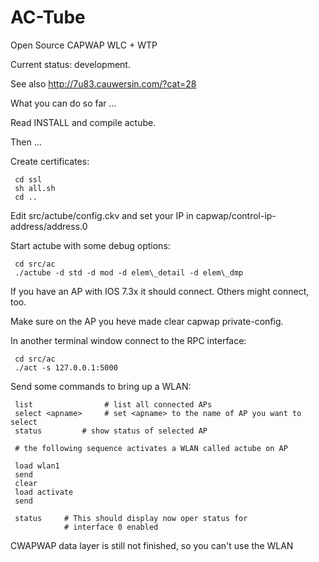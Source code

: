 AC-Tube
=======
Open Source CAPWAP WLC + WTP

Current status: development.

See also http://7u83.cauwersin.com/?cat=28

What you can do so far ...

Read INSTALL and compile actube.

Then ...

Create certificates:
    
     cd ssl
     sh all.sh
     cd ..

Edit src/actube/config.ckv and set your IP in
capwap/control-ip-address/address.0

Start actube with some debug options:
    
     cd src/ac
     ./actube -d std -d mod -d elem\_detail -d elem\_dmp

If you have an AP with IOS 7.3x it should connect. Others
might connect, too.

Make sure on the AP you heve made
clear capwap private-config.

In another terminal window connect to the RPC interface:
    
     cd src/ac
     ./act -s 127.0.0.1:5000

Send some commands to bring up a WLAN:
    
     list                # list all connected APs
     select <apname>     # set <apname> to the name of AP you want to select
     status 		# show status of selected AP

     # the following sequence activates a WLAN called actube on AP

     load wlan1
     send
     clear
     load activate
     send

     status		# This should display now oper status for 
			    # interface 0 enabled


CWAPWAP data layer is still not finished, so you can't use the WLAN





